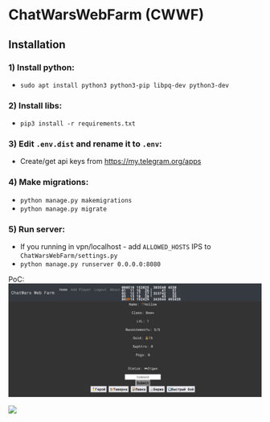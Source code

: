 # ChatWarsWebFarm (CWWF)

## Installation 

### 1) Install python:
 * `sudo apt install python3 python3-pip libpq-dev python3-dev`
### 2) Install libs:
 * `pip3 install -r requirements.txt`
### 3) Edit `.env.dist` and rename it to `.env`:
 * Create/get api keys from https://my.telegram.org/apps
### 4) Make migrations:
 * `python manage.py makemigrations`
 * `python manage.py migrate`
### 5) Run server:
 * If you running in vpn/localhost - add `ALLOWED_HOSTS` IPS to `ChatWarsWebFarm/settings.py`
 * `python manage.py runserver 0.0.0.0:8080`

PoC:
![Player](https://github.com/justadoll/ChatWarsWebFarm/blob/main/git_pics/1.jpg?raw=true)

![](https://komarev.com/ghpvc/?username=ChatWarsWebFarm&color=green&label=Views)
